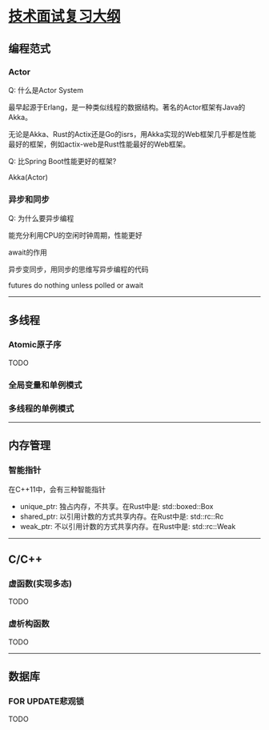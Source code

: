 # [技术面试复习大纲](/2020/05/interview_notes.md)

## 编程范式

### Actor

<i class="fa fa-hashtag"></i>
Q: 什么是Actor System

最早起源于Erlang，是一种类似线程的数据结构。著名的Actor框架有Java的Akka。

无论是Akka、Rust的Actix还是Go的isrs，用Akka实现的Web框架几乎都是性能最好的框架，例如actix-web是Rust性能最好的Web框架。

<i class="fa fa-hashtag"></i>
Q: 比Spring Boot性能更好的框架?

Akka(Actor)

### 异步和同步

<i class="fa fa-hashtag"></i>
Q: 为什么要异步编程

能充分利用CPU的空闲时钟周期，性能更好

<i class="fa fa-hashtag"></i>
await的作用

异步变同步，用同步的思维写异步编程的代码

futures do nothing unless polled or await

---

## 多线程

### Atomic原子序

TODO

### 全局变量和单例模式

### 多线程的单例模式

---

## 内存管理

### 智能指针

在C++11中，会有三种智能指针

- unique_ptr: 独占内存，不共享。在Rust中是: std::boxed::Box
- shared_ptr: 以引用计数的方式共享内存。在Rust中是: std::rc::Rc
- weak_ptr: 不以引用计数的方式共享内存。在Rust中是: std::rc::Weak

---

## C/C++

### 虚函数(实现多态)

TODO

### 虚析构函数

TODO

---

## 数据库

### FOR UPDATE悲观锁

TODO
